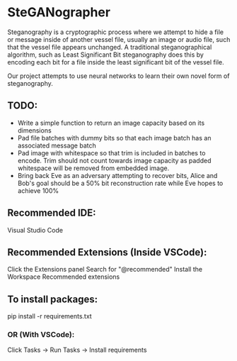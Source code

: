 # SteGANographer
Steganography is a cryptographic process where we attempt to hide a file or message inside
of another vessel file, usually an image or audio file, such that the vessel file appears
unchanged. A traditional steganographical algorithm, such as Least Significant Bit steganography
does this by encoding each bit for a file inside the least significant bit of the vessel file. 

Our project attempts to use neural networks to learn their own novel form of steganography. 

## TODO:
* Write a simple function to return an image capacity based on its dimensions
* Pad file batches with dummy bits so that each image batch has an associated message batch
* Pad image with whitespace so that trim is included in batches to encode. Trim should not
  count towards image capacity as padded whitespace will be removed from embedded image.
* Bring back Eve as an adversary attempting to recover bits, Alice and Bob's goal
  should be a 50% bit reconstruction rate while Eve hopes to achieve 100%


## Recommended IDE:
Visual Studio Code

## Recommended Extensions (Inside VSCode):
Click the Extensions panel
Search for "@recommended"
Install the Workspace Recommended extensions

## To install packages:
pip install -r requirements.txt
### OR (With VSCode):
Click Tasks -> Run Tasks -> Install requirements
